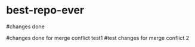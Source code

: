 # best-repo-ever

#changes done

#changes done for merge conflict test1
#test changes for merge conflict 2
